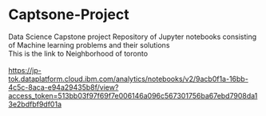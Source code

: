 # Captsone-Project
 Data Science Capstone project
 Repository of Jupyter notebooks consisting of Machine learning problems and their solutions
<br>
This is the link to Neighborhood of toronto
<br>
<br>
https://jp-tok.dataplatform.cloud.ibm.com/analytics/notebooks/v2/9acb0f1a-16bb-4c5c-8aca-e94a29435b8f/view?access_token=513bb03f97f69f7e006146a096c567301756ba67ebd7908da13e2bdfbf9df01a
<br>
